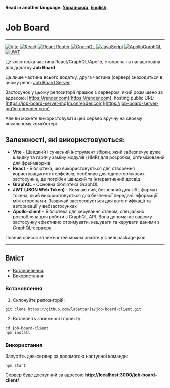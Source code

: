 **Read in another language: [Українська](README.ukr.md), [English](README.md).**

# Job Board

---

[![Vite](https://img.shields.io/badge/vite-%23646CFF.svg?style=for-the-badge&logo=vite&logoColor=white)](#)
[![React](https://img.shields.io/badge/react-%2320232a.svg?style=for-the-badge&logo=react&logoColor=%2361DAFB)](#)
[![React Router](https://img.shields.io/badge/React_Router-CA4245?style=for-the-badge&logo=react-router&logoColor=white)](#)
[![GraphQL](https://img.shields.io/badge/GraphQl-E10098?style=for-the-badge&logo=graphql&logoColor=white)](#)
[![JavaScript](https://img.shields.io/badge/JavaScript-323330?style=for-the-badge&logo=javascript&logoColor=F7DF1E)](#)
[![ApolloGraphQL](https://img.shields.io/badge/-ApolloGraphQL-311C87?style=for-the-badge&logo=apollo-graphql)](#)
[![JWT](https://img.shields.io/badge/JWT-black?style=for-the-badge&logo=JSON%20web%20tokens)](#)

Це клієнтська частина React/GraphQL/Apollo, створена та налаштована для додатку **Job Board**

Це лише частина всього додатку, друга частина (сервер) знаходиться в цьому репо: [Job Board Server](https://github.com/labattaria/job-board-server)

Застосунок у цьому репозиторії працює з сервером, який розміщено за адресою: [https://render.com](https://render.com), hosting public URL: [https://job-board-server-mq1m.onrender.com](https://job-board-server-mq1m.onrender.com)

Але ви можете використовувати цей сервер вручну на своєму локальному комп’ютері.

## Залежностi, якi використовуються:

- **Vite** - Швидкий і сучасний інструмент збірки, який забезпечує дуже швидку та гарячу заміну модулів (HMR) для розробки, оптимізований для фреймворків
- **React** - Бібліотека, що використовується для створення користувацьких інтерфейсів, особливо для односторінкових застосунків, де потрібен швидкий та інтерактивний досвід
- **GraphQL** - Основна бібліотека GraphQL
- **JWT (JSON Web Token)** - Компактний, безпечний для URL формат токена, який використовується для безпечної передачі інформації між сторонами. Зазвичай застосовується для автентифікації та авторизації у вебзастосунках
- **Apollo-client** - Бібліотека для керування станом, спеціально розроблена для роботи з GraphQL API. Вона допомагає вашому застосунку ефективно отримувати, кешувати та керувати даними з GraphQL-сервера

Повний список залежностей можна знайти у файлі package.json.

---

## Вміст

- [Встановлення](#Встановлення)
- [Використання](#Використання)

### Встановлення

1. Склонуйте репозиторій:

```shell
git clone https://github.com/labattaria/job-board-client.git
```

2. Встановіть залежності проекту:

```shell
cd job-board-client
npm install
```

### Використання

Запустіть дев-сервер за допомогою наступної команди:

```shell
npm start
```

Сервер буде доступний за адресою **http://localhost:3000/job-board-client/**
